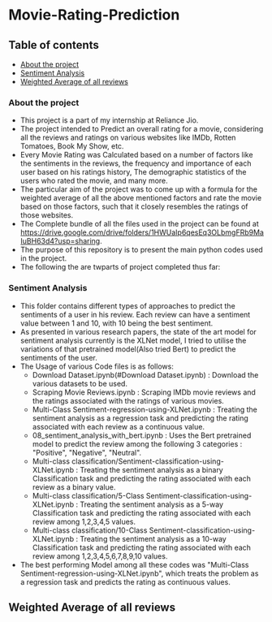 # Movie-Rating-Prediction

## Table of contents
* [About the project](#About-the-project)
* [Sentiment Analysis](#Sentiment-Analysis)
* [Weighted Average of all reviews](#Weighted-Average-of-all-reviews)

### About the project
* This project is a part of my internship at Reliance Jio. 
* The project intended to Predict an overall rating for a movie, considering all the reviews and ratings on various websites like IMDb, Rotten Tomatoes, Book My Show, etc.
* Every Movie Rating was Calculated based on a number of factors like the sentiments in the reviews, the frequency and importance of each user based on his ratings history, The demographic statistics of the users who rated the movie, and many more.
* The particular aim of the project was to come up with a formula for the weighted average of all the above mentioned factors and rate the movie based on those factors, such that it closely resembles the ratings of those websites.
* The Complete bundle of all the files used in the project can be found at https://drive.google.com/drive/folders/1HWUaIp6qesEq3OLbmgFRb9MaIuBH63d4?usp=sharing.
* The purpose of this repository is to present the main python codes used in the project.
* The following the are twparts of project completed thus far:
	
### Sentiment Analysis
* This folder contains different types of approaches to predict the sentiments of a user in his review. Each review can have a sentiment value between 1 and 10, with 10 being the best sentiment.
* As presented in various research papers, the state of the art model for sentiment analysis currently is the XLNet model, I tried to utilise the variations of that pretrained model(Also tried Bert) to predict the sentiments of the user.
* The Usage of various Code files is as follows:
  - Download Dataset.ipynb(#Download Dataset.ipynb) : Download the various datasets to be used.
  - Scraping Movie Reviews.ipynb : Scraping IMDb movie reviews and the ratings associated with the ratings of various movies.
  - Multi-Class Sentiment-regression-using-XLNet.ipynb : Treating the sentiment analysis as a regression task and predicting the rating associated with each review as a continuous value.
  - 08_sentiment_analysis_with_bert.ipynb : Uses the Bert pretrained model to predict the review among the following 3 categories : "Positive", "Negative", "Neutral".
  - Multi-class classification/Sentiment-classification-using-XLNet.ipynb : Treating the sentiment analysis as a binary Classification task and predicting the rating associated with each review as a binary value.
  -  Multi-class classification/5-Class Sentiment-classification-using-XLNet.ipynb : Treating the sentiment analysis as a 5-way Classification task and predicting the rating associated with each review among 1,2,3,4,5 values.
  -  Multi-class classification/10-Class Sentiment-classification-using-XLNet.ipynb : Treating the sentiment analysis as a 10-way Classification task and predicting the rating associated with each review among 1,2,3,4,5,6,7,8,9,10 values.
* The best performing Model among all these codes was "Multi-Class Sentiment-regression-using-XLNet.ipynb", which treats the problem as a regression task and predicts the rating as continuous values.

	
## Weighted Average of all reviews
